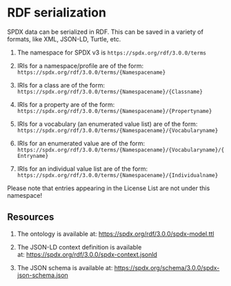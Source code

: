 # RDF serialization

SPDX data can be serialized in RDF. This can be saved in a variety of formats, like XML, JSON-LD, Turtle, etc.

1. The namespace for SPDX v3 is `https://spdx.org/rdf/3.0.0/terms`

1. IRIs for a namespace/profile are of the form: `https://spdx.org/rdf/3.0.0/terms/{Namespacename}`

1. IRIs for a class are of the form: `https://spdx.org/rdf/3.0.0/terms/{Namespacename}/{Classname}`

1. IRIs for a property are of the form: `https://spdx.org/rdf/3.0.0/terms/{Namespacename}/{Propertyname}`

1. IRIs for a vocabulary (an enumerated value list) are of the form: `https://spdx.org/rdf/3.0.0/terms/{Namespacename}/{Vocabularyname}`

1. IRIs for an enumerated value are of the form: `https://spdx.org/rdf/3.0.0/terms/{Namespacename}/{Vocabularyname}/{Entryname}`

1. IRIs for an individual value list are of the form: `https://spdx.org/rdf/3.0.0/terms/{Namespacename}/{Individualname}`

Please note that entries appearing in the License List are not under this namespace!

## Resources

1. The ontology is available at: https://spdx.org/rdf/3.0.0/spdx-model.ttl

1. The JSON-LD context definition is available at: https://spdx.org/rdf/3.0.0/spdx-context.jsonld

1. The JSON schema is available at: https://spdx.org/schema/3.0.0/spdx-json-schema.json
